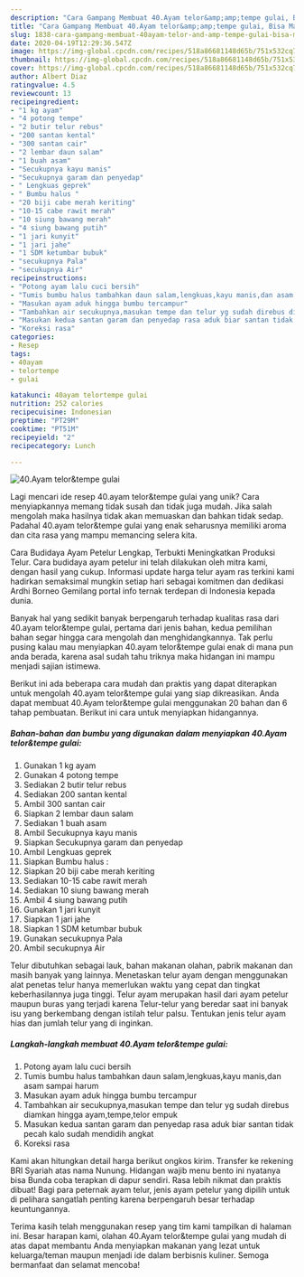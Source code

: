 ```yaml
---
description: "Cara Gampang Membuat 40.Ayam telor&amp;amp;tempe gulai, Bisa Manjain Lidah"
title: "Cara Gampang Membuat 40.Ayam telor&amp;amp;tempe gulai, Bisa Manjain Lidah"
slug: 1838-cara-gampang-membuat-40ayam-telor-and-amp-tempe-gulai-bisa-manjain-lidah
date: 2020-04-19T12:29:36.547Z
image: https://img-global.cpcdn.com/recipes/518a86681148d65b/751x532cq70/40ayam-telortempe-gulai-foto-resep-utama.jpg
thumbnail: https://img-global.cpcdn.com/recipes/518a86681148d65b/751x532cq70/40ayam-telortempe-gulai-foto-resep-utama.jpg
cover: https://img-global.cpcdn.com/recipes/518a86681148d65b/751x532cq70/40ayam-telortempe-gulai-foto-resep-utama.jpg
author: Albert Diaz
ratingvalue: 4.5
reviewcount: 13
recipeingredient:
- "1 kg ayam"
- "4 potong tempe"
- "2 butir telur rebus"
- "200 santan kental"
- "300 santan cair"
- "2 lembar daun salam"
- "1 buah asam"
- "Secukupnya kayu manis"
- "Secukupnya garam dan penyedap"
- " Lengkuas geprek"
- " Bumbu halus "
- "20 biji cabe merah keriting"
- "10-15 cabe rawit merah"
- "10 siung bawang merah"
- "4 siung bawang putih"
- "1 jari kunyit"
- "1 jari jahe"
- "1 SDM ketumbar bubuk"
- "secukupnya Pala"
- "secukupnya Air"
recipeinstructions:
- "Potong ayam lalu cuci bersih"
- "Tumis bumbu halus tambahkan daun salam,lengkuas,kayu manis,dan asam sampai harum"
- "Masukan ayam aduk hingga bumbu tercampur"
- "Tambahkan air secukupnya,masukan tempe dan telur yg sudah direbus diamkan hingga ayam,tempe,telor empuk"
- "Masukan kedua santan garam dan penyedap rasa aduk biar santan tidak pecah kalo sudah mendidih angkat"
- "Koreksi rasa"
categories:
- Resep
tags:
- 40ayam
- telortempe
- gulai

katakunci: 40ayam telortempe gulai 
nutrition: 252 calories
recipecuisine: Indonesian
preptime: "PT29M"
cooktime: "PT51M"
recipeyield: "2"
recipecategory: Lunch

---
```



![40.Ayam telor&amp;tempe gulai](https://img-global.cpcdn.com/recipes/518a86681148d65b/751x532cq70/40ayam-telortempe-gulai-foto-resep-utama.jpg)

Lagi mencari ide resep 40.ayam telor&amp;tempe gulai yang unik? Cara menyiapkannya memang tidak susah dan tidak juga mudah. Jika salah mengolah maka hasilnya tidak akan memuaskan dan bahkan tidak sedap. Padahal 40.ayam telor&amp;tempe gulai yang enak seharusnya memiliki aroma dan cita rasa yang mampu memancing selera kita.

Cara Budidaya Ayam Petelur Lengkap, Terbukti Meningkatkan Produksi Telur. Cara budidaya ayam petelur ini telah dilakukan oleh mitra kami, dengan hasil yang cukup. Informasi update harga telur ayam ras terkini kami hadirkan semaksimal mungkin setiap hari sebagai komitmen dan dedikasi Ardhi Borneo Gemilang portal info ternak terdepan di Indonesia kepada dunia.

Banyak hal yang sedikit banyak berpengaruh terhadap kualitas rasa dari 40.ayam telor&amp;tempe gulai, pertama dari jenis bahan, kedua pemilihan bahan segar hingga cara mengolah dan menghidangkannya. Tak perlu pusing kalau mau menyiapkan 40.ayam telor&amp;tempe gulai enak di mana pun anda berada, karena asal sudah tahu triknya maka hidangan ini mampu menjadi sajian istimewa.


Berikut ini ada beberapa cara mudah dan praktis yang dapat diterapkan untuk mengolah 40.ayam telor&amp;tempe gulai yang siap dikreasikan. Anda dapat membuat 40.Ayam telor&amp;tempe gulai menggunakan 20 bahan dan 6 tahap pembuatan. Berikut ini cara untuk menyiapkan hidangannya.

<!--inarticleads1-->

##### Bahan-bahan dan bumbu yang digunakan dalam menyiapkan 40.Ayam telor&amp;tempe gulai:

1. Gunakan 1 kg ayam
1. Gunakan 4 potong tempe
1. Sediakan 2 butir telur rebus
1. Sediakan 200 santan kental
1. Ambil 300 santan cair
1. Siapkan 2 lembar daun salam
1. Sediakan 1 buah asam
1. Ambil Secukupnya kayu manis
1. Siapkan Secukupnya garam dan penyedap
1. Ambil  Lengkuas geprek
1. Siapkan  Bumbu halus :
1. Siapkan 20 biji cabe merah keriting
1. Sediakan 10-15 cabe rawit merah
1. Sediakan 10 siung bawang merah
1. Ambil 4 siung bawang putih
1. Gunakan 1 jari kunyit
1. Siapkan 1 jari jahe
1. Siapkan 1 SDM ketumbar bubuk
1. Gunakan secukupnya Pala
1. Ambil secukupnya Air


Telur dibutuhkan sebagai lauk, bahan makanan olahan, pabrik makanan dan masih banyak yang lainnya. Menetaskan telur ayam dengan menggunakan alat penetas telur hanya memerlukan waktu yang cepat dan tingkat keberhasilannya juga tinggi. Telur ayam merupakan hasil dari ayam petelur maupun buras yang terjadi karena Telur-telur yang beredar saat ini banyak isu yang berkembang dengan istilah telur palsu. Tentukan jenis telur ayam hias dan jumlah telur yang di inginkan. 

<!--inarticleads2-->

##### Langkah-langkah membuat 40.Ayam telor&amp;tempe gulai:

1. Potong ayam lalu cuci bersih
1. Tumis bumbu halus tambahkan daun salam,lengkuas,kayu manis,dan asam sampai harum
1. Masukan ayam aduk hingga bumbu tercampur
1. Tambahkan air secukupnya,masukan tempe dan telur yg sudah direbus diamkan hingga ayam,tempe,telor empuk
1. Masukan kedua santan garam dan penyedap rasa aduk biar santan tidak pecah kalo sudah mendidih angkat
1. Koreksi rasa


Kami akan hitungkan detail harga berikut ongkos kirim. Transfer ke rekening BRI Syariah atas nama Nunung. Hidangan wajib menu bento ini nyatanya bisa Bunda coba terapkan di dapur sendiri. Rasa lebih nikmat dan praktis dibuat! Bagi para peternak ayam telur, jenis ayam petelur yang dipilih untuk di pelihara sangatlah penting karena berpengaruh besar terhadap keuntungannya. 

Terima kasih telah menggunakan resep yang tim kami tampilkan di halaman ini. Besar harapan kami, olahan 40.Ayam telor&amp;tempe gulai yang mudah di atas dapat membantu Anda menyiapkan makanan yang lezat untuk keluarga/teman maupun menjadi ide dalam berbisnis kuliner. Semoga bermanfaat dan selamat mencoba!
